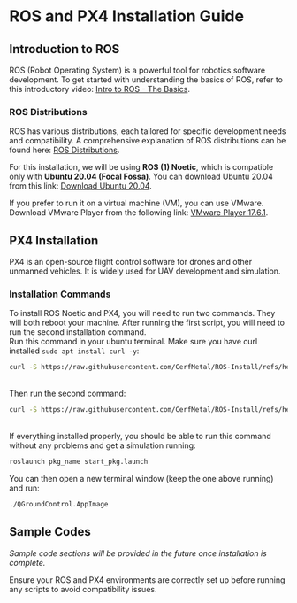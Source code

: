 # ROS and PX4 Installation Guide

## Introduction to ROS
ROS (Robot Operating System) is a powerful tool for robotics software development. To get started with understanding the basics of ROS, refer to this introductory video:
[Intro to ROS - The Basics](https://www.youtube.com/watch?v=8QfI5a7lTKU).

### ROS Distributions
ROS has various distributions, each tailored for specific development needs and compatibility. A comprehensive explanation of ROS distributions can be found here: [ROS Distributions](http://wiki.ros.org/Distributions).

For this installation, we will be using **ROS (1) Noetic**, which is compatible only with **Ubuntu 20.04 (Focal Fossa)**. You can download Ubuntu 20.04 from this link: [Download Ubuntu 20.04](https://releases.ubuntu.com/focal/).

If you prefer to run it on a virtual machine (VM), you can use VMware. Download VMware Player from the following link: [VMware Player 17.6.1](https://softwareupdate.vmware.com/cds/vmw-desktop/player/17.6.1/24319023/windows/core/VMware-player-17.6.1-24319023.exe.tar).

## PX4 Installation
PX4 is an open-source flight control software for drones and other unmanned vehicles. It is widely used for UAV development and simulation.

### Installation Commands
To install ROS Noetic and PX4, you will need to run two commands. They will both reboot your machine. After running the first script, you will need to run the second installation command. <br>
Run this command in your ubuntu terminal. Make sure you have curl installed `sudo apt install curl -y`:
```bash
curl -S https://raw.githubusercontent.com/CerfMetal/ROS-Install/refs/heads/main/install_1.sh | bash
```
<br>
Then run the second command: <br>

```bash
curl -S https://raw.githubusercontent.com/CerfMetal/ROS-Install/refs/heads/main/install_2.sh | bash
```
<br>
If everything installed properly, you should be able to run this command without any problems and get a simulation running:

```bash
roslaunch pkg_name start_pkg.launch
```
You can then open a new terminal window (keep the one above running) and run:

```bash
./QGroundControl.AppImage
```

## Sample Codes
*Sample code sections will be provided in the future once installation is complete.*

Ensure your ROS and PX4 environments are correctly set up before running any scripts to avoid compatibility issues.

